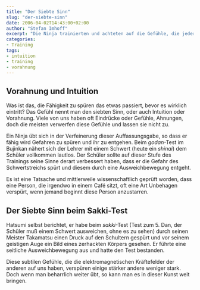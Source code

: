 ```yaml
---
title: "Der Siebte Sinn"
slug: "der-siebte-sinn"
date: 2006-04-02T14:43:00+02:00
author: "Stefan Imhoff"
excerpt: "Die Ninja trainierten und achteten auf die Gefühle, die jeder Mensch hin- und wieder hat. Wenn man spürt, dass einen das Unterbewußtsein zu einer bestimmten Entscheidung drängt, oder wir eine Art „Vorahnung“ haben."
categories:
- Training
tags:
- intuition
- training
- vorahnung
---
```


## Vorahnung und Intuition

Was ist das, die Fähigkeit zu spüren das etwas passiert, bevor es wirklich eintritt? Das Gefühl nennt man den siebten Sinn, oder auch Intuition oder Vorahnung. Viele von uns haben oft Eindrücke oder Gefühle, Ahnungen, doch die meisten verwerfen diese Gefühle und lassen sie nicht zu.

Ein Ninja übt sich in der Verfeinerung dieser Auffassungsgabe, so dass er fähig wird Gefahren zu spüren und ihr zu entgehen. Beim *godan*-Test im Bujinkan nähert sich der Lehrer mit einem Schwert (heute ein *shinai*) dem Schüler vollkommen lautlos. Der Schüler sollte auf dieser Stufe des Trainings seine Sinne derart verbessert haben, dass er die Gefahr des Schwertstreichs spürt und diesem durch eine Ausweichbewegung entgeht.

Es ist eine Tatsache und mittlerweile wissenschaftlich geprüft worden, dass eine Person, die irgendwo in einem Café sitzt, oft eine Art Unbehagen verspürt, wenn jemand beginnt diese Person anzustarren.


## Der Siebte Sinn beim Sakki-Test

Hatsumi selbst berichtet, er habe beim *sakki*-Test (Test zum 5. Dan, der Schüler muß einem Schwert ausweichen, ohne es zu sehen) durch seinen Meister Takamatsu einen Druck auf den Schultern gespürt und vor seinem geistigen Auge ein Bild eines zerhackten Körpers gesehen. Er führte eine seitliche Ausweichbewegung aus und hatte den Test bestanden.

Diese subtilen Gefühle, die die elektromagnetischen Kräftefelder der anderen auf uns haben, verspüren einige stärker andere weniger stark. Doch wenn man beharrlich weiter übt, so kann man es in dieser Kunst weit bringen.
